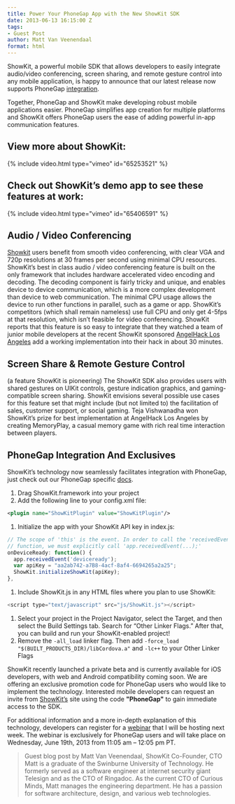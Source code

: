```yaml
---
title: Power Your PhoneGap App with the New ShowKit SDK
date: 2013-06-13 16:15:00 Z
tags:
- Guest Post
author: Matt Van Veenendaal
format: html
---
```


ShowKit, a powerful mobile SDK that allows developers to easily integrate audio/video conferencing, screen sharing, and remote gesture control into any mobile application, is happy to announce that our latest release now supports PhoneGap [integration](http://blog.showkit.com/post/52806556213/showkit-now-supports-phonegap).

Together, PhoneGap and ShowKit make developing robust mobile applications easier. PhoneGap simplifies app creation for multiple platforms and ShowKit offers PhoneGap users the ease of adding powerful in-app communication features.

## View more about ShowKit:

{% include video.html type="vimeo" id="65253521" %}

## Check out ShowKit’s demo app to see these features at work:

{% include video.html type="vimeo" id="65406591" %}

## Audio / Video Conferencing

[Showkit](http://www.showkit.com) users benefit from smooth video conferencing, with clear VGA and 720p resolutions at 30 frames per second using minimal CPU resources. ShowKit’s best in class audio / video conferencing feature is built on the only framework that includes hardware accelerated video encoding and decoding. The decoding component is fairly tricky and unique, and enables device to device communication, which is a more complex development than device to web communication. The minimal CPU usage allows the device to run other functions in parallel, such as a game or app. ShowKit’s competitors (which shall remain nameless) use full CPU and only get 4-5fps at that resolution, which isn’t feasible for video conferencing. ShowKit reports that this feature is so easy to integrate that they watched a team of junior mobile developers at the recent ShowKit sponsored [AngelHack Los Angeles](http://angelhack.com/) add a working implementation into their hack in about 30 minutes.

## Screen Share & Remote Gesture Control

(a feature ShowKit is pioneering)
The ShowKit SDK also provides users with shared gestures on UIKit controls, gesture indication graphics, and gaming-compatible screen sharing. ShowKit envisions several possible use cases for this feature set that might include (but not limited to) the facilitation of sales, customer support, or social gaming. Teja Vishwanadha won ShowKit’s prize for best implementation at AngelHack Los Angeles by creating MemoryPlay, a casual memory game with rich real time interaction between players.

## PhoneGap Integration And Exclusives

ShowKit’s technology now seamlessly facilitates integration with PhoneGap, just check out our PhoneGap specific [docs](http://www.showkit.com/docs/phonegap).

1. Drag ShowKit.framework into your project
1. Add the following line to your config.xml file:

  ```xml
  <plugin name="ShowKitPlugin" value="ShowKitPlugin"/>
  ```

1. Initialize the app with your ShowKit API key in index.js:

  ```js
  // The scope of 'this' is the event. In order to call the 'receivedEvent'
  // function, we must explicitly call 'app.receivedEvent(...);'
  onDeviceReady: function() {
    app.receivedEvent('deviceready');
    var apiKey = "aa2ab742-a7B8-4acf-8af4-6694265a2a25";
    ShowKit.initializeShowKit(apiKey);
  },
  ```

1. Include ShowKit.js in any HTML files where you plan to use ShowKit:

  ```js
  <script type="text/javascript" src="js/ShowKit.js"></script>
  ```

1. Select your project in the Project Navigator, select the Target, and then select the Build Settings tab. Search for “Other Linker Flags.” After that, you can build and run your ShowKit-enabled project!
1. Remove the `-all_load` linker flag. Then add `-force_load "$(BUILT_PRODUCTS_DIR)/libCordova.a"` and `-lc++` to your Other Linker Flags

ShowKit recently launched a private beta and is currently available for iOS developers, with web and Android compatibility coming soon. We are offering an exclusive promotion code for PhoneGap users who would like to implement the technology. Interested mobile developers can request an invite from [ShowKit’s](http://www.showkit.com/invites/new) site using the code **"PhoneGap"** to gain immediate access to the SDK.

For additional information and a more in-depth explanation of this technology, developers can register for a [webinar](https://startupminds.clickwebinar.com/PhoneGap_ShowKit_Webinar) that I will be hosting next week. The webinar is exclusively for PhoneGap users and will take place on Wednesday, June 19th, 2013 from 11:05 am – 12:05 pm PT.

> Guest blog post by Matt Van Veenendaal, ShowKit Co-Founder, CTO
> Matt is a graduate of the Swinburne University of Technology. He formerly served as a software engineer at internet security giant Telesign and as the CTO of Ringadoc. As the current CTO of Curious Minds, Matt manages the engineering department. He has a passion for software architecture, design, and various web technologies.
